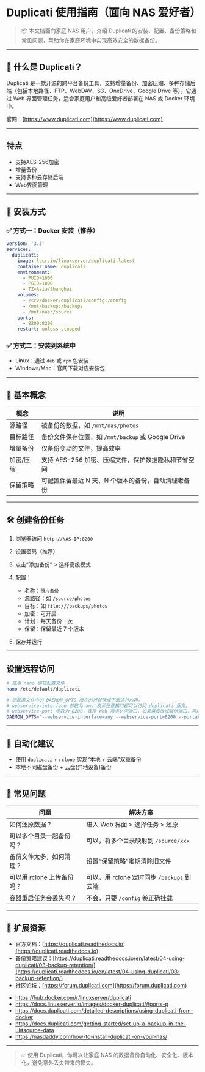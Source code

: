 # Duplicati 使用指南（面向 NAS 爱好者）

> 📦 本文档面向家庭 NAS 用户，介绍 Duplicati 的安装、配置、备份策略和常见问题，帮助你在家庭环境中实现高效安全的数据备份。

---

## 📌 什么是 Duplicati？

Duplicati 是一款开源的跨平台备份工具，支持增量备份、加密压缩、多种存储后端（包括本地路径、FTP、WebDAV、S3、OneDrive、Google Drive 等）。它通过 Web 界面管理任务，适合家庭用户和高级爱好者部署在 NAS 或 Docker 环境中。

官网：[https://www.duplicati.com](https://www.duplicati.com)

---
## 特点
- 支持AES-256加密
- 增量备份
- 支持多种云存储后端
- Web界面管理

---

## 🚀 安装方式

### ✅ 方式一：Docker 安装（推荐）

```yaml
version: '3.3'
services:
  duplicati:
    image: lscr.io/linuxserver/duplicati:latest
    container_name: duplicati
    environment:
      - PUID=1000
      - PGID=1000
      - TZ=Asia/Shanghai
    volumes:
      - /srv/docker/duplicati/config:/config
      - /mnt/backup:/backups
      - /mnt/nas:/source
    ports:
      - 8200:8200
    restart: unless-stopped
```

### ✅ 方式二：安装到系统中

* Linux：通过 `deb` 或 `rpm` 包安装
* Windows/Mac：官网下载对应安装包

---

## 🧠 基本概念

| 概念    | 说明                                      |
| ----- | --------------------------------------- |
| 源路径   | 被备份的数据，如 `/mnt/nas/photos`              |
| 目标路径  | 备份文件保存位置，如 `/mnt/backup` 或 Google Drive |
| 增量备份  | 仅备份变动的文件，提高效率                           |
| 加密/压缩 | 支持 AES-256 加密、压缩文件，保护数据隐私和节省空间          |
| 保留策略  | 可配置保留最近 N 天、N 个版本的备份，自动清理老备份            |

---

## 🛠 创建备份任务

1. 浏览器访问 `http://NAS-IP:8200`
2. 设置密码（推荐）
3. 点击“添加备份” > 选择高级模式
4. 配置：

   * 名称：`照片备份`
   * 源路径：如 `/source/photos`
   * 目标：如 `file:///backups/photos`
   * 加密：可开启
   * 计划：每天备份一次
   * 保留：保留最近 7 个版本
5. 保存并运行

---
## 设置远程访问
```bash
# 使用 nano 编辑配置文件
nano /etc/default/duplicati

# 把配置文件中的 DAEMON_OPTS 所在的行替换成下面这行内容。
# webservice-interface 参数为 any 表示任意接口都可以访问 duplicati 服务。
# webservice-port 参数为 8200，表示 Web 服务访问端口，如果需要改成其他端口，可以在这里修改。
DAEMON_OPTS="--webservice-interface=any --webservice-port=8200 --portable-mode"
```

---
## 🔁 自动化建议

* 使用 `duplicati` + `rclone` 实现“本地 + 云端”双重备份
* 本地不同磁盘备份 + 云盘(异地设备)备份

---

## 💬 常见问题

| 问题                | 解决方案                            |
| ----------------- | ------------------------------- |
| 如何还原数据？           | 进入 Web 界面 > 选择任务 > 还原           |
| 可以多个目录一起备份吗？      | 可以，将多个目录映射到 `/source/xxx`       |
| 备份文件太多，如何清理？      | 设置“保留策略”定期清除旧文件                 |
| 可以用 rclone 上传备份吗？ | 可以，用 rclone 定时同步 `/backups` 到云端 |
| 容器重启任务会丢失吗？       | 不会，只要 `/config` 卷正确挂载           |

---

## 🔗 扩展资源

* 官方文档：[https://duplicati.readthedocs.io](https://duplicati.readthedocs.io)
* 备份策略建议：[https://duplicati.readthedocs.io/en/latest/04-using-duplicati/03-backup-retention/](https://duplicati.readthedocs.io/en/latest/04-using-duplicati/03-backup-retention/)
* 社区论坛：[https://forum.duplicati.com](https://forum.duplicati.com)
- <https://hub.docker.com/r/linuxserver/duplicati>
- <https://docs.linuxserver.io/images/docker-duplicati/#ports-p>
- <https://docs.duplicati.com/detailed-descriptions/using-duplicati-from-docker>
- <https://docs.duplicati.com/getting-started/set-up-a-backup-in-the-ui#source-data>
- <https://nasdaddy.com/how-to-install-duplicati-on-your-nas/>

---

> ✅ 使用 Duplicati，你可以让家庭 NAS 的数据备份自动化、安全化、版本化，避免意外丢失带来的损失。




